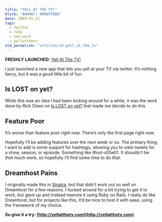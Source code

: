 ```yaml
---
title: "YELL AT THE TV!"
blurb: "AHHHH!! OMGWTFBBQ"
date: 2009-01-21
tags:
  - twitter
  - ruby
  - non-work
  - yellatthetv
old_permalink: "articles/14-yell_at_the_tv"
---
```


**FRESHLY LAUNCHED:** [Yell At The TV!](http://yellatthetv.com)

I just launched a new app that lets you yell at your TV via twitter. It’s nothing fancy, but it was a good little bit of fun.

## Is LOST on yet?

While this was an idea I had been kicking around for a while, it was the work done by Rick Olsen on [Is LOST on yet?](http://islostonyet.com/) that made me decide to do this.

## Feature Poor

It’s worse than feature poor right now. There’s only the first page right now.

Hopefully I’ll be adding features over the next week or so. The primary thing I want to add is some support for hashtags, allowing you to view tweets for a show, season, or episode. Something like #lost-s05e01. It shouldn’t be *that* much work, so hopefully I’ll find some time to do that.

## Dreamhost Pains

I originally made this in [Sinatra](http://sinatra.github.com), but that didn’t work out so well on Dreamhost for a few reasons. I fucked around for a bit trying to get it to work, but gave up and instead rewrote it using Ruby on Rails. I really do like Dreamhost, but for projects like this, it’d be nice to host it with ease, using the framework of my choice.

**So give it a try: [http://yellatthetv.com](http://yellatthetv.com)**
